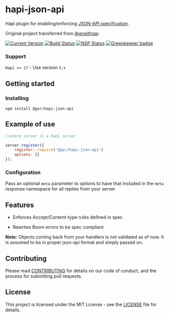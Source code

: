 # hapi-json-api

Hapi plugin for enabling/enforcing [JSON-API specification](http://jsonapi.org).

Original project transferred from [@wraithgar](https://github.com/wraithgar).

[![Current Version](https://img.shields.io/npm/v/@gar/hapi-json-api.svg)](https://www.npmjs.org/package/@gar/hapi-json-api)
[![Build Status](https://travis-ci.org/kjellmorten/hapi-json-api.svg?branch=master)](https://travis-ci.org/kjellmorten/hapi-json-api)
[![NSP Status](https://nodesecurity.io/orgs/laboreum/projects/933c42d1-7af0-4d0b-82b5-08c4915afe6b/badge)](https://nodesecurity.io/orgs/laboreum/projects/933c42d1-7af0-4d0b-82b5-08c4915afe6b)
[![Greenkeeper badge](https://badges.greenkeeper.io/kjellmorten/hapi-json-api.svg)](https://greenkeeper.io/)

### Support

`Hapi >= 17` - Use version `3.x`

## Getting started

### Installing

```shell
npm install @gar/hapi-json-api
```

## Example of use

```javascript
//where server is a hapi server

server.register({
    register: require('@gar/hapi-json-api')
    options: {}
});
```

### Configuration

Pass an optional `meta` parameter to options to have that included in
the `meta` response namespace for all replies from your server

## Features

- Enforces Accept/Content-type rules defined in spec

- Rewrites Boom errors to be spec compliant

**Note:** Objects coming back from your handlers is not validated as of now.
It is assumed to be in proper json-api format and simply passed on.

## Contributing

Please read [CONTRIBUTING](https://github.com/kjellmorten/hapi-json-api/blob/master/CONTRIBUTING.md) for details on our code of conduct, and the process for submitting pull requests.

## License

This project is licensed under the MIT License - see the [LICENSE](https://github.com/kjellmorten/hapi-json-api/blob/master/LICENSE.md) file for details.
